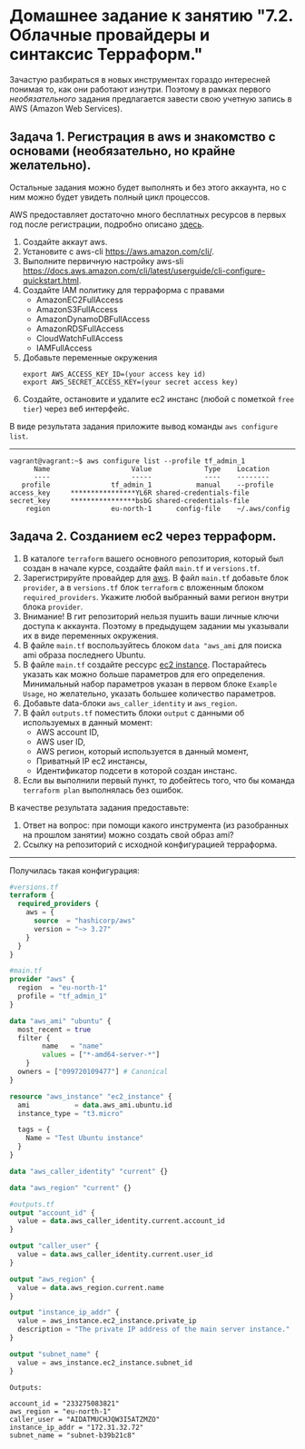 # Домашнее задание к занятию "7.2. Облачные провайдеры и синтаксис Терраформ."

Зачастую разбираться в новых инструментах гораздо интересней понимая то, как они работают изнутри. 
Поэтому в рамках первого *необязательного* задания предлагается завести свою учетную запись в AWS (Amazon Web Services).

## Задача 1. Регистрация в aws и знакомство с основами (необязательно, но крайне желательно).

Остальные задания можно будет выполнять и без этого аккаунта, но с ним можно будет увидеть полный цикл процессов. 

AWS предоставляет достаточно много бесплатных ресурсов в первых год после регистрации, подробно описано [здесь](https://aws.amazon.com/free/).
1. Создайте аккаут aws.
1. Установите c aws-cli https://aws.amazon.com/cli/.
1. Выполните первичную настройку aws-sli https://docs.aws.amazon.com/cli/latest/userguide/cli-configure-quickstart.html.
1. Создайте IAM политику для терраформа c правами
    * AmazonEC2FullAccess
    * AmazonS3FullAccess
    * AmazonDynamoDBFullAccess
    * AmazonRDSFullAccess
    * CloudWatchFullAccess
    * IAMFullAccess
1. Добавьте переменные окружения 
    ```
    export AWS_ACCESS_KEY_ID=(your access key id)
    export AWS_SECRET_ACCESS_KEY=(your secret access key)
    ```
1. Создайте, остановите и удалите ec2 инстанс (любой с пометкой `free tier`) через веб интерфейс. 

В виде результата задания приложите вывод команды `aws configure list`.

---

```
vagrant@vagrant:~$ aws configure list --profile tf_admin_1
      Name                    Value             Type    Location
      ----                    -----             ----    --------
   profile               tf_admin_1           manual    --profile
access_key     ****************YL6R shared-credentials-file
secret_key     ****************bsbG shared-credentials-file
    region               eu-north-1      config-file    ~/.aws/config
```


## Задача 2. Созданием ec2 через терраформ. 

1. В каталоге `terraform` вашего основного репозитория, который был создан в начале курсе, создайте файл `main.tf` и `versions.tf`.
1. Зарегистрируйте провайдер для [aws](https://registry.terraform.io/providers/hashicorp/aws/latest/docs). В файл `main.tf` добавьте
блок `provider`, а в `versions.tf` блок `terraform` с вложенным блоком `required_providers`. Укажите любой выбранный вами регион 
внутри блока `provider`.
1. Внимание! В гит репозиторий нельзя пушить ваши личные ключи доступа к аккаунта. Поэтому в предыдущем задании мы указывали
их в виде переменных окружения. 
1. В файле `main.tf` воспользуйтесь блоком `data "aws_ami` для поиска ami образа последнего Ubuntu.  
1. В файле `main.tf` создайте рессурс [ec2 instance](https://registry.terraform.io/providers/hashicorp/aws/latest/docs/resources/instance).
Постарайтесь указать как можно больше параметров для его определения. Минимальный набор параметров указан в первом блоке 
`Example Usage`, но желательно, указать большее количество параметров. 
1. Добавьте data-блоки `aws_caller_identity` и `aws_region`.
1. В файл `outputs.tf` поместить блоки `output` с данными об используемых в данный момент: 
    * AWS account ID,
    * AWS user ID,
    * AWS регион, который используется в данный момент, 
    * Приватный IP ec2 инстансы,
    * Идентификатор подсети в которой создан инстанс.  
1. Если вы выполнили первый пункт, то добейтесь того, что бы команда `terraform plan` выполнялась без ошибок. 


В качестве результата задания предоставьте:
1. Ответ на вопрос: при помощи какого инструмента (из разобранных на прошлом занятии) можно создать свой образ ami?
1. Ссылку на репозиторий с исходной конфигурацией терраформа.  
 
---

Получилась такая конфигурация:
```tf
#versions.tf
terraform {
  required_providers {
    aws = {
      source  = "hashicorp/aws"
      version = "~> 3.27"
    }
  }
}
```
```tf
#main.tf
provider "aws" {
  region  = "eu-north-1"
  profile = "tf_admin_1"
}

data "aws_ami" "ubuntu" {
  most_recent = true
  filter {
        name   = "name"
        values = ["*-amd64-server-*"]
    }
  owners = ["099720109477"] # Canonical
}

resource "aws_instance" "ec2_instance" {
  ami           = data.aws_ami.ubuntu.id
  instance_type = "t3.micro"

  tags = {
    Name = "Test Ubuntu instance"
  }
}

data "aws_caller_identity" "current" {}

data "aws_region" "current" {}
```
```tf
#outputs.tf
output "account_id" {
  value = data.aws_caller_identity.current.account_id
}

output "caller_user" {
  value = data.aws_caller_identity.current.user_id
}

output "aws_region" {
  value = data.aws_region.current.name
}

output "instance_ip_addr" {
  value = aws_instance.ec2_instance.private_ip
  description = "The private IP address of the main server instance."
}

output "subnet_name" {
  value = aws_instance.ec2_instance.subnet_id
}
```

```
Outputs:

account_id = "233275083821"
aws_region = "eu-north-1"
caller_user = "AIDATMUCHJQW3I5ATZMZO"
instance_ip_addr = "172.31.32.72"
subnet_name = "subnet-b39b21c8"
```
